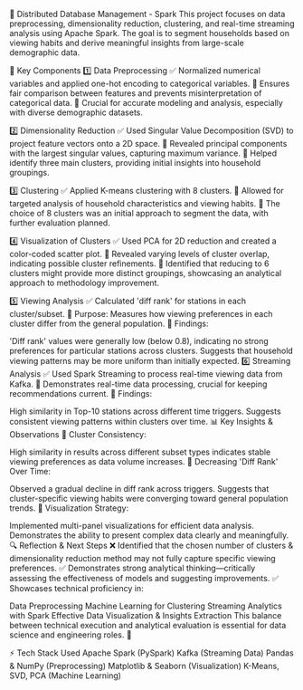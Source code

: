 🚀 Distributed Database Management - Spark
This project focuses on data preprocessing, dimensionality reduction, clustering, and real-time streaming analysis using Apache Spark. The goal is to segment households based on viewing habits and derive meaningful insights from large-scale demographic data.

📌 Key Components
1️⃣ Data Preprocessing
✅ Normalized numerical variables and applied one-hot encoding to categorical variables.
🔹 Ensures fair comparison between features and prevents misinterpretation of categorical data.
🔹 Crucial for accurate modeling and analysis, especially with diverse demographic datasets.

2️⃣ Dimensionality Reduction
✅ Used Singular Value Decomposition (SVD) to project feature vectors onto a 2D space.
🔹 Revealed principal components with the largest singular values, capturing maximum variance.
🔹 Helped identify three main clusters, providing initial insights into household groupings.

3️⃣ Clustering
✅ Applied K-means clustering with 8 clusters.
🔹 Allowed for targeted analysis of household characteristics and viewing habits.
🔹 The choice of 8 clusters was an initial approach to segment the data, with further evaluation planned.

4️⃣ Visualization of Clusters
✅ Used PCA for 2D reduction and created a color-coded scatter plot.
🔹 Revealed varying levels of cluster overlap, indicating possible cluster refinements.
🔹 Identified that reducing to 6 clusters might provide more distinct groupings, showcasing an analytical approach to methodology improvement.

5️⃣ Viewing Analysis
✅ Calculated 'diff rank' for stations in each cluster/subset.
🔹 Purpose: Measures how viewing preferences in each cluster differ from the general population.
🔹 Findings:

'Diff rank' values were generally low (below 0.8), indicating no strong preferences for particular stations across clusters.
Suggests that household viewing patterns may be more uniform than initially expected.
6️⃣ Streaming Analysis
✅ Used Spark Streaming to process real-time viewing data from Kafka.
🔹 Demonstrates real-time data processing, crucial for keeping recommendations current.
🔹 Findings:

High similarity in Top-10 stations across different time triggers.
Suggests consistent viewing patterns within clusters over time.
📊 Key Insights & Observations
🔹 Cluster Consistency:

High similarity in results across different subset types indicates stable viewing preferences as data volume increases.
🔹 Decreasing 'Diff Rank' Over Time:

Observed a gradual decline in diff rank across triggers.
Suggests that cluster-specific viewing habits were converging toward general population trends.
🔹 Visualization Strategy:

Implemented multi-panel visualizations for efficient data analysis.
Demonstrates the ability to present complex data clearly and meaningfully.
🔍 Reflection & Next Steps
❌ Identified that the chosen number of clusters & dimensionality reduction method may not fully capture specific viewing preferences.
✅ Demonstrates strong analytical thinking—critically assessing the effectiveness of models and suggesting improvements.
✅ Showcases technical proficiency in:

Data Preprocessing
Machine Learning for Clustering
Streaming Analytics with Spark
Effective Data Visualization & Insights Extraction
This balance between technical execution and analytical evaluation is essential for data science and engineering roles. 🚀

⚡ Tech Stack Used
Apache Spark (PySpark)
Kafka (Streaming Data)
Pandas & NumPy (Preprocessing)
Matplotlib & Seaborn (Visualization)
K-Means, SVD, PCA (Machine Learning)
